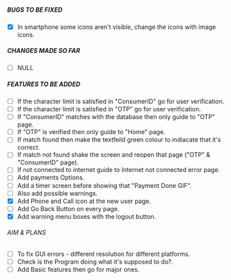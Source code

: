 
##### BUGS TO BE FIXED
- [x] In smartphone some icons aren't visible, change the icons with image icons.


##### CHANGES MADE SO FAR
- [ ] NULL


##### FEATURES TO BE ADDED
- [ ] If the character limit is satisfied in "ConsumerID" go for user verification.
- [ ] If the character limit is satisfied in "OTP" go for user verification.
- [ ] If "ConsumerID" matches with the database then only guide to "OTP" page.
- [ ] If "OTP" is verified then only guide to "Home" page.
- [ ] If match found then make the textfeild green colour to indiacate that it's correct.
- [ ] If match not found shake the screen and reopen that page ("OTP" & "ConsumerID" page).
- [ ] If not connected to internet guide to Internet not connected error page.
- [ ] Add payments Options.
- [ ] Add a timer screen before showing that "Payment Done GIF".
- [ ] Also add possible warnings.
- [x] Add Phone and Call icon at the new user page.
- [ ] Add Go Back Button on every page.
- [x] Add warning menu boxes with the logout button.

###### AIM & PLANS
- [ ] To fix GUI errors - different resolution for different platforms.
- [ ] Check is the Program doing what it's supposed to do?.
- [ ] Add Basic features then go for major ones.